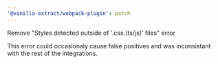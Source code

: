 ```yaml
---
'@vanilla-extract/webpack-plugin': patch
---
```


Remove "Styles detected outside of '.css.(ts/js)' files" error

This error could occasionaly cause false positives and was inconsistant with the rest of the integrations.

